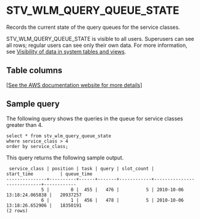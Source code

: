 # STV\_WLM\_QUERY\_QUEUE\_STATE<a name="r_STV_WLM_QUERY_QUEUE_STATE"></a>

Records the current state of the query queues for the service classes\.

STV\_WLM\_QUERY\_QUEUE\_STATE is visible to all users\. Superusers can see all rows; regular users can see only their own data\. For more information, see [Visibility of data in system tables and views](c_visibility-of-data.md)\.

## Table columns<a name="r_STV_WLM_QUERY_QUEUE_STATE-table-columns2"></a>

[\[See the AWS documentation website for more details\]](http://docs.aws.amazon.com/redshift/latest/dg/r_STV_WLM_QUERY_QUEUE_STATE.html)

## Sample query<a name="r_STV_WLM_QUERY_QUEUE_STATE-sample-query2"></a>

The following query shows the queries in the queue for service classes greater than 4\. 

```
select * from stv_wlm_query_queue_state
where service_class > 4
order by service_class;
```

 This query returns the following sample output\. 

```
 service_class | position | task | query | slot_count |        start_time          | queue_time
---------------+----------+------+-------+------------+----------------------------+------------
             5 |        0 |  455 |   476 |          5 | 2010-10-06 13:18:24.065838 |   20937257
             6 |        1 |  456 |   478 |          5 | 2010-10-06 13:18:26.652906 |   18350191
(2 rows)
```